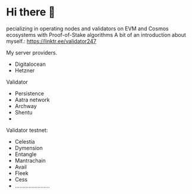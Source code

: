 # Hi there 👋
pecializing in operating nodes and validators on EVM and Cosmos ecosystems with Proof-of-Stake algorithms
A bit of an introduction about myself.: https://linktr.ee/validator247

My server providers.
- Digitalocean
- Hetzner

Validator 
- Persistence 
- Aatra network
- Archway
- Shentu
- 

Validator testnet:
- Celestia
- Dymension
- Entangle
- Mantrachain
- Avail
- Fleek
- Cess
- .......................


